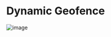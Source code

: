 # Dynamic Geofence
![image](https://github.com/user-attachments/assets/736b6d27-213a-43c9-ab8f-82c040b96461)
